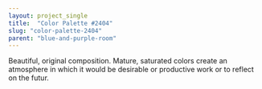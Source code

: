```yaml
---
layout: project_single
title:  "Color Palette #2404"
slug: "color-palette-2404"
parent: "blue-and-purple-room"
---
```

Beautiful, original composition. Mature, saturated colors create an atmosphere in which it would be desirable or productive work or to reflect on the futur.